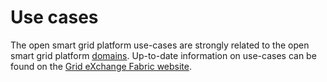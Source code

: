 # Use cases

The open smart grid platform use-cases are strongly related to the open smart grid platform [domains](../domains). Up-to-date information on use-cases can be found on the [Grid eXchange Fabric website](https://www.lfenergy.org/projects/gxf/).

